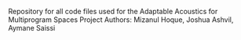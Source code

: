 Repository for all code files used for the Adaptable Acoustics for Multiprogram Spaces Project
Authors: Mizanul Hoque, Joshua Ashvil, Aymane Saissi
